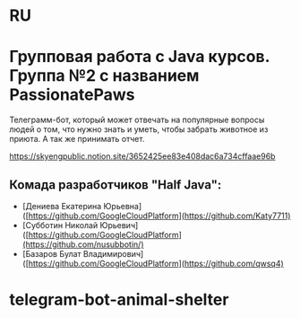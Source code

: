 # RU
# Групповая работа с Java курсов. Группа №2 с названием PassionatePaws

Телеграмм-бот, который может отвечать на популярные вопросы людей о том, что нужно знать и уметь, чтобы забрать животное из приюта. А так же принимать отчет.

https://skyengpublic.notion.site/3652425ee83e408dac6a734cffaae96b


## Комада разработчиков "Half Java":

 - [Дениева Екатерина Юрьевна]([https://github.com/GoogleCloudPlatform](https://github.com/Katy7711)
 - [Субботин Николай Юрьевич]([https://github.com/GoogleCloudPlatform](https://github.com/nusubbotin/)
 - [Базаров Булат Владимирович]([https://github.com/GoogleCloudPlatform](https://github.com/qwsq4)
 
# telegram-bot-animal-shelter
